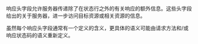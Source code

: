 响应头字段允许服务器传递除了在状态行之外的有关响应的额外信息。这些头字段给出的关于服务器，进一步访问目标资源或相关资源的信息。

虽然每个响应头字段通常有一个定义的含义，更具体的语义可能由请求方法和/或响应状态码的语义重新定义。